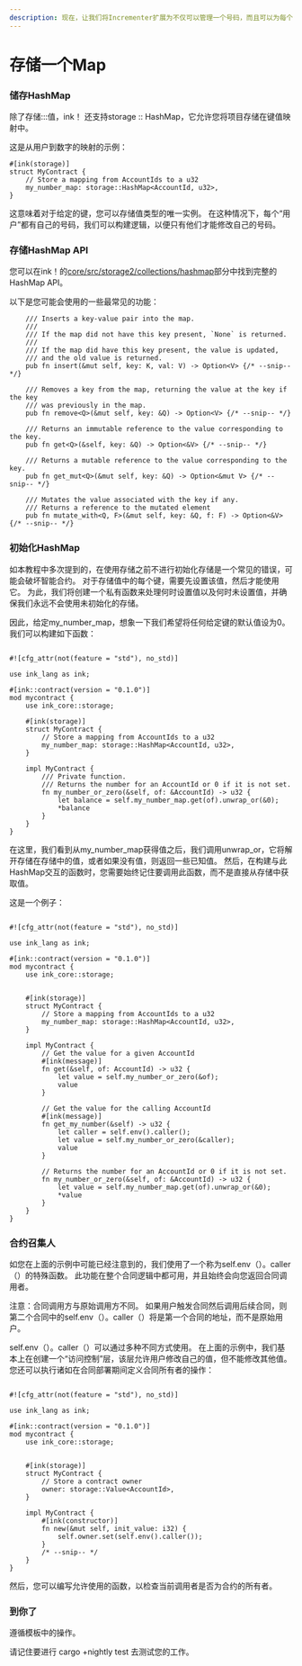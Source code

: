 ```yaml
---
description: 现在，让我们将Incrementer扩展为不仅可以管理一个号码，而且可以为每个用户管理一个号码！
---
```


# 存储一个Map

### 储存HashMap

除了存储:::值，ink！ 还支持storage :: HashMap，它允许您将项目存储在键值映射中。

这是从用户到数字的映射的示例：

```text
#[ink(storage)]
struct MyContract {
    // Store a mapping from AccountIds to a u32
    my_number_map: storage::HashMap<AccountId, u32>,
}
```

这意味着对于给定的键，您可以存储值类型的唯一实例。 在这种情况下，每个“用户”都有自己的号码，我们可以构建逻辑，以便只有他们才能修改自己的号码。

### 存储HashMap API

您可以在ink！的[core/src/storage2/collections/hashmap](https://github.com/paritytech/ink/blob/master/core/src/storage2/collections/hashmap/impls.rs)部分中找到完整的HashMap API。

以下是您可能会使用的一些最常见的功能：

```text
    /// Inserts a key-value pair into the map.
    ///
    /// If the map did not have this key present, `None` is returned.
    ///
    /// If the map did have this key present, the value is updated,
    /// and the old value is returned.
    pub fn insert(&mut self, key: K, val: V) -> Option<V> {/* --snip-- */}

    /// Removes a key from the map, returning the value at the key if the key
    /// was previously in the map.
    pub fn remove<Q>(&mut self, key: &Q) -> Option<V> {/* --snip-- */}

    /// Returns an immutable reference to the value corresponding to the key.
    pub fn get<Q>(&self, key: &Q) -> Option<&V> {/* --snip-- */}

    /// Returns a mutable reference to the value corresponding to the key.
    pub fn get_mut<Q>(&mut self, key: &Q) -> Option<&mut V> {/* --snip-- */}

    /// Mutates the value associated with the key if any.
    /// Returns a reference to the mutated element
    pub fn mutate_with<Q, F>(&mut self, key: &Q, f: F) -> Option<&V> {/* --snip-- */}
```

### 初始化HashMap

如本教程中多次提到的，在使用存储之前不进行初始化存储是一个常见的错误，可能会破坏智能合约。 对于存储值中的每个键，需要先设置该值，然后才能使用它。 为此，我们将创建一个私有函数来处理何时设置值以及何时未设置值，并确保我们永远不会使用未初始化的存储。

因此，给定my\_number\_map，想象一下我们希望将任何给定键的默认值设为0。我们可以构建如下函数：

```text

#![cfg_attr(not(feature = "std"), no_std)]

use ink_lang as ink;

#[ink::contract(version = "0.1.0")]
mod mycontract {
    use ink_core::storage;

    #[ink(storage)]
    struct MyContract {
        // Store a mapping from AccountIds to a u32
        my_number_map: storage::HashMap<AccountId, u32>,
    }

    impl MyContract {
        /// Private function.
        /// Returns the number for an AccountId or 0 if it is not set.
        fn my_number_or_zero(&self, of: &AccountId) -> u32 {
            let balance = self.my_number_map.get(of).unwrap_or(&0);
            *balance
        }
    }
}
```

在这里，我们看到从my\_number\_map获得值之后，我们调用unwrap\_or，它将解开存储在存储中的值，或者如果没有值，则返回一些已知值。 然后，在构建与此HashMap交互的函数时，您需要始终记住要调用此函数，而不是直接从存储中获取值。

这是一个例子：

```text

#![cfg_attr(not(feature = "std"), no_std)]

use ink_lang as ink;

#[ink::contract(version = "0.1.0")]
mod mycontract {
    use ink_core::storage;


    #[ink(storage)]
    struct MyContract {
        // Store a mapping from AccountIds to a u32
        my_number_map: storage::HashMap<AccountId, u32>,
    }

    impl MyContract {
        // Get the value for a given AccountId
        #[ink(message)]
        fn get(&self, of: AccountId) -> u32 {
            let value = self.my_number_or_zero(&of);
            value
        }

        // Get the value for the calling AccountId
        #[ink(message)]
        fn get_my_number(&self) -> u32 {
            let caller = self.env().caller();
            let value = self.my_number_or_zero(&caller);
            value
        }

        // Returns the number for an AccountId or 0 if it is not set.
        fn my_number_or_zero(&self, of: &AccountId) -> u32 {
            let value = self.my_number_map.get(of).unwrap_or(&0);
            *value
        }
    }
}
```

### 合约召集人

如您在上面的示例中可能已经注意到的，我们使用了一个称为self.env（）。caller（）的特殊函数。 此功能在整个合同逻辑中都可用，并且始终会向您返回合同调用者。

注意：合同调用方与原始调用方不同。 如果用户触发合同然后调用后续合同，则第二个合同中的self.env（）。caller（）将是第一个合同的地址，而不是原始用户。

self.env（）。caller（）可以通过多种不同方式使用。 在上面的示例中，我们基本上在创建一个“访问控制”层，该层允许用户修改自己的值，但不能修改其他值。 您还可以执行诸如在合同部署期间定义合同所有者的操作：

```text

#![cfg_attr(not(feature = "std"), no_std)]

use ink_lang as ink;

#[ink::contract(version = "0.1.0")]
mod mycontract {
    use ink_core::storage;


    #[ink(storage)]
    struct MyContract {
        // Store a contract owner
        owner: storage::Value<AccountId>,
    }

    impl MyContract {
        #[ink(constructor)]
        fn new(&mut self, init_value: i32) {
            self.owner.set(self.env().caller());
        }
        /* --snip-- */
    }
}
```

然后，您可以编写允许使用的函数，以检查当前调用者是否为合约的所有者。

### 到你了

遵循模板中的操作。

请记住要进行 cargo +nightly test 去测试您的工作。

